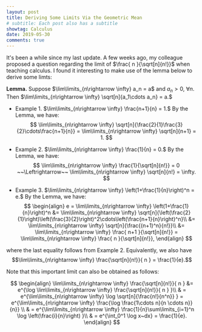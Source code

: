 ```yaml
---
layout: post
title: Deriving Some Limits Via the Geometric Mean
# subtitle: Each post also has a subtitle
showtag: Calculus
date: 2019-05-30
comments: true
---
```

It's been a while since my last update. A few weeks ago, my colleague proposed a question regarding the limit of $\frac{ n }{\sqrt[n]{n!}}$ when teaching calculus. I found it interesting to make use of the lemma below to derive some limts:

**Lemma.** Suppose $\lim\limits_{n\rightarrow \infty} a_n = a$ and $a_n>0,~\forall n$. Then $\lim\limits_{n\rightarrow \infty} \sqrt[n]{a_1\cdots a_n} = a.$

- Example 1. $\lim\limits_{n\rightarrow \infty} \frac{n+1}{n} = 1.$ By the Lemma, we have:
$$
\lim\limits_{n\rightarrow \infty} \sqrt[n]{\frac{2}{1}\frac{3}{2}\cdots\frac{n+1}{n}} = \lim\limits_{n\rightarrow \infty} \sqrt[n]{n+1} = 1.
$$

- Example 2. $\lim\limits_{n\rightarrow \infty} \frac{1}{n} = 0.$ By the Lemma, we have:
$$
\lim\limits_{n\rightarrow \infty} \frac{1}{\sqrt[n]{n!}} = 0 ~~\Leftrightarrow~~ \lim\limits_{n\rightarrow \infty} \sqrt[n]{n!} = \infty.
$$

- Example 3. $\lim\limits_{n\rightarrow \infty} \left(1+\frac{1}{n}\right)^n = e.$ By the Lemma, we have:
$$
\begin{align}
e = \lim\limits_{n\rightarrow \infty} \left(1+\frac{1}{n}\right)^n
&= \lim\limits_{n\rightarrow \infty} \sqrt[n]{\left(\frac{2}{1}\right)\left(\frac{3}{2}\right)^2\cdots\left(\frac{n+1}{n}\right)^n}\\
&= \lim\limits_{n\rightarrow \infty} \sqrt[n]{\frac{(n+1)^n}{n!}}\\
&= \lim\limits_{n\rightarrow \infty}  \frac{ n+1 }{\sqrt[n]{n!}} = \lim\limits_{n\rightarrow \infty}  \frac{ n }{\sqrt[n]{n!}},
\end{align}
$$

where the last equality follows from Example 2. Equivalently, we also have
$$\lim\limits_{n\rightarrow \infty}  \frac{\sqrt[n]{n!}}{ n } = \frac{1}{e}.$$

Note that this important limit can also be obtained as follows:

$$
\begin{align}
\lim\limits_{n\rightarrow \infty}  \frac{\sqrt[n]{n!}}{ n } &=  e^{\log \lim\limits_{n\rightarrow \infty}  \frac{\sqrt[n]{n!}}{ n } }\\
& =  e^{\lim\limits_{n\rightarrow \infty}  \log \sqrt[n]{\frac{n!}{n^n}} } = e^{\lim\limits_{n\rightarrow \infty}  \frac{\log \frac{1\cdots n}{n \cdots n}}{n}} \\
& = e^{\lim\limits_{n\rightarrow \infty}  \frac{1}{n}\sum\limits_{i=1}^n \log \left(\frac{i}{n}\right) }\\
& = e^{\int_0^1 \log x~dx} = \frac{1}{e}.
\end{align}
$$

